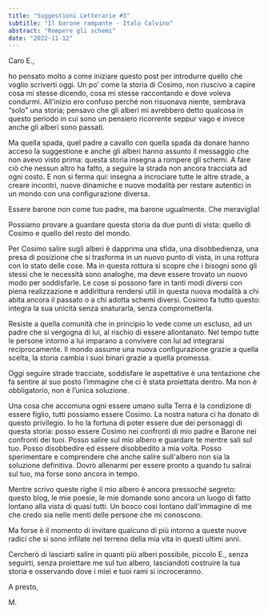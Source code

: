 ```yaml
---
title: "Suggestioni Letterarie #3"
subtitle: "Il barone rampante - Italo Calvino"
abstract: "Rompere gli schemi"
date: "2022-11-12"
---
```


Caro E.,

ho pensato molto a come iniziare questo post per introdurre quello che voglio scriverti oggi. Un po' come la storia di Cosimo, non riuscivo a capire cosa mi stesse dicendo, cosa mi stesse raccontando e dove voleva condurmi. All'inizio ero confuso perché non risuonava niente, sembrava “solo” una storia; pensavo che gli alberi mi avrebbero detto qualcosa in questo periodo in cui sono un pensiero ricorrente seppur vago e invece anche gli alberi sono passati.

Ma quella spada, quel padre a cavallo con quella spada da donare hanno acceso la suggestione e anche gli alberi hanno assunto il messaggio che non avevo visto prima: questa storia insegna a rompere gli schemi. A fare ciò che nessun altro ha fatto, a seguire la strada non ancora tracciata ad ogni costo. E non si ferma qui: insegna a incrociare tutte le altre strade, a creare incontri, nuove dinamiche e nuove modalità per restare autentici in un mondo con una configurazione diversa.

Essere barone non come tuo padre, ma barone ugualmente. Che meraviglia!

Possiamo provare a guardare questa storia da due punti di vista: quello di Cosimo e quello del resto del mondo.

Per Cosimo salire sugli alberi è dapprima una sfida, una disobbedienza, una presa di posizione che si trasforma in un nuovo punto di vista, in una rottura con lo stato delle cose. Ma in questa rottura si scopre che i bisogni sono gli stessi che le necessità sono analoghe, ma deve essere trovato un nuovo modo per soddisfarle. Le cose si possono fare in tanti modi diversi con piena realizzazione e addirittura rendersi utili in questa nuova modalità a chi abita ancora il passato o a chi adotta schemi diversi. Cosimo fa tutto questo: integra la sua unicità senza snaturarla, senza comprometterla.

Resiste a quella comunità che in principio lo vede come un escluso, ad un padre che si vergogna di lui, al rischio di essere allontanato. Nel tempo tutte le persone intorno a lui imparano a convivere con lui ad integrarsi reciprocamente. Il mondo assume una nuova configurazione grazie a quella scelta, la storia cambia i suoi binari grazie a quella promessa.

Oggi seguire strade tracciate, soddisfare le aspettative è una tentazione che fa sentire al suo posto l’immagine che ci è stata proiettata dentro. Ma non è obbligatorio, non è l’unica soluzione.

Una cosa che accomuna ogni essere umano sulla Terra è la condizione di essere figlio, tutti possiamo essere Cosimo. La nostra natura ci ha donato di questo privilegio. Io ho la fortuna di poter essere due dei personaggi di questa storia: posso essere Cosimo nei confronti di mio padre e Barone nei confronti dei tuoi. Posso salire sul mio albero e guardare te mentre sali sul tuo. Posso disobbedire ed essere disobbedito a mia volta. Posso sperimentare e comprendere che anche salire sull'albero non sia la soluzione definitiva. Dovrò allenarmi per essere pronto a quando tu salirai sul tuo, ma forse sono ancora in tempo.

Mentre scrivo queste righe il mio albero è ancora pressoché segreto: questo blog, le mie poesie, le mie domande sono ancora un luogo di fatto lontano alla vista di quasi tutti. Un bosco così lontano dall'immagine di me che credo sia nelle menti delle persone che mi conoscono.

Ma forse è il momento di invitare qualcuno di più intorno a queste nuove radici che si sono infilate nel terreno della mia vita in questi ultimi anni.

Cercherò di lasciarti salire in quanti più alberi possibile, piccolo E., senza seguirti, senza proiettare me sul tuo albero, lasciandoti costruire la tua storia e osservando dove i miei e tuoi rami si incroceranno.

A presto,

M.
